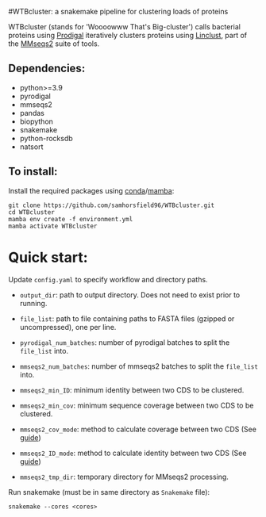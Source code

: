 #WTBcluster: a snakemake pipeline for clustering loads of proteins

WTBcluster (stands for 'Woooowww That's Big-cluster') calls bacterial proteins using [Prodigal](https://bmcbioinformatics.biomedcentral.com/articles/10.1186/1471-2105-11-119) iteratively clusters proteins using [Linclust](https://www.nature.com/articles/s41467-018-04964-5), part of the [MMseqs2](https://www.nature.com/articles/nbt.3988) suite of tools.

## Dependencies:

* python>=3.9
* pyrodigal
* mmseqs2
* pandas
* biopython
* snakemake
* python-rocksdb
* natsort

## To install:

Install the required packages using [conda](https://conda.io/projects/conda/en/latest/user-guide/install/index.html)/[mamba](https://github.com/mamba-org/mamba):

```
git clone https://github.com/samhorsfield96/WTBcluster.git
cd WTBcluster
mamba env create -f environment.yml
mamba activate WTBcluster
```

# Quick start:

Update `config.yaml` to specify workflow and directory paths.
- `output_dir`: path to output directory. Does not need to exist prior to running.
- `file_list`: path to file containing paths to FASTA files (gzipped or uncompressed), one per line.
- `pyrodigal_num_batches`: number of pyrodigal batches to split the `file_list` into.
- `mmseqs2_num_batches`: number of mmseqs2 batches to split the `file_list` into.

- `mmseqs2_min_ID`: minimum identity between two CDS to be clustered.
- `mmseqs2_min_cov`: minimum sequence coverage between two CDS to be clustered.
- `mmseqs2_cov_mode`: method to calculate coverage between two CDS (See [guide](https://mmseqs.com/latest/userguide.pdf))
- `mmseqs2_ID_mode`: method to calculate identity between two CDS (See [guide](https://mmseqs.com/latest/userguide.pdf))
- `mmseqs2_tmp_dir`: temporary directory for MMseqs2 processing.


Run snakemake (must be in same directory as `Snakemake` file):

```
snakemake --cores <cores>
```
